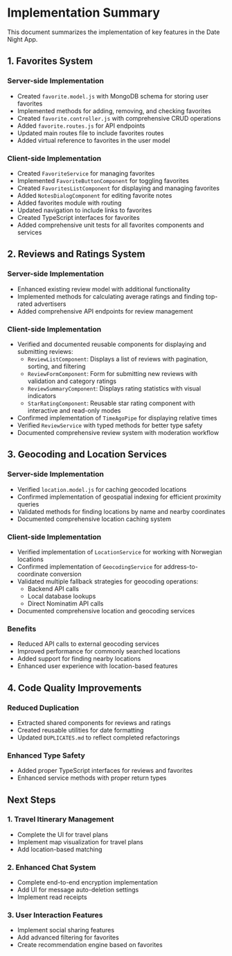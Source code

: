 # Implementation Summary

This document summarizes the implementation of key features in the Date Night App.

## 1. Favorites System

### Server-side Implementation

- Created `favorite.model.js` with MongoDB schema for storing user favorites
- Implemented methods for adding, removing, and checking favorites
- Created `favorite.controller.js` with comprehensive CRUD operations
- Added `favorite.routes.js` for API endpoints
- Updated main routes file to include favorites routes
- Added virtual reference to favorites in the user model

### Client-side Implementation

- Created `FavoriteService` for managing favorites
- Implemented `FavoriteButtonComponent` for toggling favorites
- Created `FavoritesListComponent` for displaying and managing favorites
- Added `NotesDialogComponent` for editing favorite notes
- Added favorites module with routing
- Updated navigation to include links to favorites
- Created TypeScript interfaces for favorites
- Added comprehensive unit tests for all favorites components and services

## 2. Reviews and Ratings System

### Server-side Implementation

- Enhanced existing review model with additional functionality
- Implemented methods for calculating average ratings and finding top-rated advertisers
- Added comprehensive API endpoints for review management

### Client-side Implementation

- Verified and documented reusable components for displaying and submitting reviews:
  - `ReviewListComponent`: Displays a list of reviews with pagination, sorting, and filtering
  - `ReviewFormComponent`: Form for submitting new reviews with validation and category ratings
  - `ReviewSummaryComponent`: Displays rating statistics with visual indicators
  - `StarRatingComponent`: Reusable star rating component with interactive and read-only modes
- Confirmed implementation of `TimeAgoPipe` for displaying relative times
- Verified `ReviewService` with typed methods for better type safety
- Documented comprehensive review system with moderation workflow

## 3. Geocoding and Location Services

### Server-side Implementation

- Verified `location.model.js` for caching geocoded locations
- Confirmed implementation of geospatial indexing for efficient proximity queries
- Validated methods for finding locations by name and nearby coordinates
- Documented comprehensive location caching system

### Client-side Implementation

- Verified implementation of `LocationService` for working with Norwegian locations
- Confirmed implementation of `GeocodingService` for address-to-coordinate conversion
- Validated multiple fallback strategies for geocoding operations:
  - Backend API calls
  - Local database lookups
  - Direct Nominatim API calls
- Documented comprehensive location and geocoding services

### Benefits

- Reduced API calls to external geocoding services
- Improved performance for commonly searched locations
- Added support for finding nearby locations
- Enhanced user experience with location-based features

## 4. Code Quality Improvements

### Reduced Duplication

- Extracted shared components for reviews and ratings
- Created reusable utilities for date formatting
- Updated `DUPLICATES.md` to reflect completed refactorings

### Enhanced Type Safety

- Added proper TypeScript interfaces for reviews and favorites
- Enhanced service methods with proper return types

## Next Steps

### 1. Travel Itinerary Management

- Complete the UI for travel plans
- Implement map visualization for travel plans
- Add location-based matching

### 2. Enhanced Chat System

- Complete end-to-end encryption implementation
- Add UI for message auto-deletion settings
- Implement read receipts

### 3. User Interaction Features

- Implement social sharing features
- Add advanced filtering for favorites
- Create recommendation engine based on favorites
